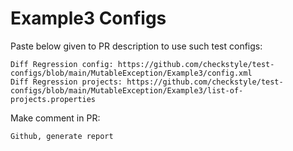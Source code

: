# Example3 Configs
Paste below given to PR description to use such test configs:
```
Diff Regression config: https://github.com/checkstyle/test-configs/blob/main/MutableException/Example3/config.xml
Diff Regression projects: https://github.com/checkstyle/test-configs/blob/main/MutableException/Example3/list-of-projects.properties
```
Make comment in PR:
```
Github, generate report
```
